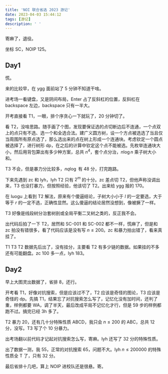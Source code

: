 ```yaml
---
title: 'NOI 联合省选 2023 游记'
date: 2023-04-03 15:44:12
tags: [游记]
description: ' '
---
```


寄麻了，退役。

坐标 SC，NOIP 125。

## Day1

慌。

来的比较早，在 ygg 面前站了 5 分钟不知道干啥。

进考场一看键盘，又是阴间布局，Enter 占了反斜杠的位置，反斜杠在 backspace 左边，backspace 只有一半大。

开考直接看 T1，一眼，排个序贪心一下就玩了，20 分钟切了。

看 T2，没啥思路。随手画了个图，发现要保证选的点切断边后不连通，一个点双上的点只有不选、选一个和全选合法。建广义圆方树，设一个方点被选选了当且仅当周围所有原点选了，那么选出来的点在树上形成一个连通块。考虑钦定一个圆点被选择了，进行树形 dp，在之后的计算中钦定这个点不能被选。先枚举连通块大小，然后用背包算出有多少种方案，总共 $n^4$，套个点分治，$n \log n$ 乘子树大小和。

T3 不会，但是暴力分比较多，$nq \log$ 有 48 分，打完跑路。

下来先遇到 zc 和 lyh，lyh T2 只有 $2^m$ 的十分。zc 差点切 T2，但他声称没调出来，T3 也没打暴力，但按照经验，他该切了 T2。出来给 ygg 报的 170。

在 luogu 上看到 T2 解法，原来有个傻逼结论，子树大小小于 $l$ 的一定要选，大于等于 $r$ 的一定不选，正确性显然。这么傻逼的结论居然没想到，像被撅了一样。

T3 好像是线段树分治套树剖或全局平衡二叉树之类的，反正我不会。

出代码后拍了一下 T2，居然和 SC-001 和 SC-002 都不一样，慌麻了，但是和 zc 拍没有错很多，看了代码应该是没有写 $n \leq 200$。zc 和暴力拍出错了，看来真挂了。

T1 T3 T2 数据先后出了，没有挂分，主要看 T2 有多少链的数据。如果挂的不多还有可能翻盘。zc 100 多一点，lyh 183。

## Day2

早上大图灵出数据了，省排 8，还行。

开考看 T1，好像对抗搜索，但是应该过不了，T2 应该是奇怪的图论，T3 应该是奇怪的 dp。先搞 T1，结果忘了对抗搜索怎么写了，记忆化没有加时间，还判了重，样例都要 WA，调了半天，最后改成平局不记忆化才行，但是 59 步的样例都跑不过。搞完已经 3h 多了。

T2 暴力 20，还有几十分特殊性质 ABCD，我只会 $n \leq 200$ 的 ABC，总共 12 分，没写。T3 写了个 10 分暴力。

出考场翻以前代码才记起对抗搜索怎么写，寄麻。lyh 还写了 32 分的特殊性质。

出了数据一测，我 55，正常的对抗搜索 65，问题不大。lyh $n \leq 200000$ 的特殊性质全 T 了，只有 32 分。

最后省排十几吧，算上 NOIP 进校队还是很悬。寄。
